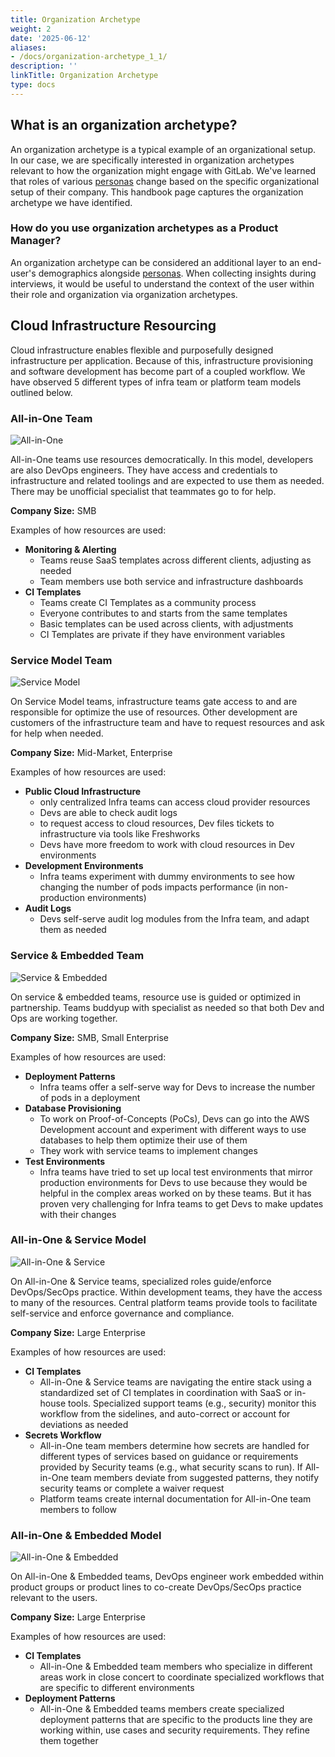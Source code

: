 ```yaml
---
title: Organization Archetype
weight: 2
date: '2025-06-12'
aliases:
- /docs/organization-archetype_1_1/
description: ''
linkTitle: Organization Archetype
type: docs
---
```


## What is an organization archetype?

An organization archetype is a typical example of an organizational setup. In our case, we are specifically interested in organization archetypes relevant to how the organization might engage with GitLab. We've learned that roles of various [personas](../personas) change based on the specific organizational setup of their company. This handbook page captures the organization archetype we have identified.

### How do you use organization archetypes as a Product Manager?

An organization archetype can be considered an additional layer to an end-user's demographics alongside [personas](.../personas). When collecting insights during interviews, it would be useful to understand the context of the user within their role and organization via organization archetypes.

## Cloud Infrastructure Resourcing

Cloud infrastructure enables flexible and purposefully designed infrastructure per application. Because of this, infrastructure provisioning and software development has become part of a coupled workflow. We have observed 5 different types of infra team or platform team models outlined below.

### All-in-One Team

![All-in-One](all-in-one.png)

All-in-One teams use resources democratically. In this model, developers are also DevOps engineers. They have access and credentials to infrastructure and related toolings and are expected to use them as needed. There may be unofficial specialist that teammates go to for help.

**Company Size:** SMB

Examples of how resources are used:

- **Monitoring & Alerting**
  - Teams reuse SaaS templates across different clients, adjusting as needed
  - Team members use both service and infrastructure dashboards
- **CI Templates**
  - Teams create CI Templates as a community process
  - Everyone contributes to and starts from the same templates
  - Basic templates can be used across clients, with adjustments
  - CI Templates are private if they have environment variables

### Service Model Team

![Service Model](service-model.png)

On Service Model teams, infrastructure teams gate access to and are responsible for optimize the use of resources. Other development are customers of the infrastructure team and have to request resources and ask for help when needed.

**Company Size:** Mid-Market, Enterprise

Examples of how resources are used:

- **Public Cloud Infrastructure**
  - only centralized Infra teams can access cloud provider resources
  - Devs are able to check audit logs
  - to request access to cloud resources, Dev files tickets to infrastructure via tools like Freshworks
  - Devs have more freedom to work with cloud resources in Dev environments
- **Development Environments**
  - Infra teams experiment with dummy environments to see how changing the number of pods impacts performance (in non-production environments)
- **Audit Logs**
  - Devs self-serve audit log modules from the Infra team, and adapt them as needed

### Service & Embedded Team

![Service & Embedded](service-embedded.png)

On service & embedded teams, resource use is guided or optimized in partnership. Teams buddyup with specialist as needed so that both Dev and Ops are working together.

**Company Size:** SMB, Small Enterprise

Examples of how resources are used:

- **Deployment Patterns**
  - Infra teams offer a self-serve way for Devs to increase the number of pods in a deployment
- **Database Provisioning**
  - To work on Proof-of-Concepts (PoCs), Devs can go into the AWS Development account and experiment with different ways to use databases to help them optimize their use of them
  - They work with service teams to implement changes
- **Test Environments**
  - Infra teams have tried to set up local test environments that mirror production environments for Devs to use because they would be helpful in the complex areas worked on by these teams. But it has proven very challenging  for Infra teams to get Devs to make updates with their changes

### All-in-One & Service Model

![All-in-One & Service](all-in-one-service.png)

On All-in-One & Service teams, specialized roles guide/enforce DevOps/SecOps practice. Within development teams, they have the access to many of the resources. Central platform teams provide tools to facilitate self-service and enforce governance and compliance.

**Company Size:** Large Enterprise

Examples of how resources are used:

- **CI Templates**
  - All-in-One & Service teams are navigating the entire stack using a standardized set of CI templates in coordination with SaaS or in-house tools. Specialized support teams (e.g., security) monitor this workflow from the sidelines, and auto-correct or account for deviations as needed
- **Secrets Workflow**
  - All-in-One team members determine how secrets are handled for different types of services based on guidance or requirements provided by Security teams (e.g., what security scans to run). If All-in-One team members deviate from suggested patterns, they notify security teams or complete a waiver request
  - Platform teams create internal documentation for All-in-One team members to follow

### All-in-One & Embedded Model

![All-in-One & Embedded](all-in-one-embedded.png)

On All-in-One & Embedded teams, DevOps engineer work embedded within product groups or product lines to co-create DevOps/SecOps practice relevant to the users.

**Company Size:** Large Enterprise

Examples of how resources are used:

- **CI Templates**
  - All-in-One & Embedded team members who specialize in different areas work in close concert to coordinate specialized workflows that are specific to different environments
- **Deployment Patterns**
  - All-in-One & Embedded teams members create specialized deployment patterns that are specific to the products line they are working within, use cases and security requirements. They refine them together
